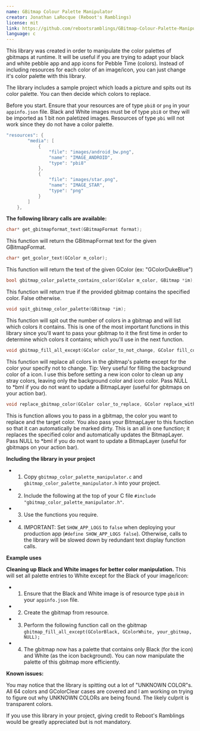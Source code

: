 ```yaml
---
name: GBitmap Colour Palette Manipulator
creator: Jonathan LaRocque (Reboot's Ramblings)
license: mit
link: https://github.com/rebootsramblings/GBitmap-Colour-Palette-Manipulator
language: c
---
```

This library was created in order to manipulate the color palettes of gbitmaps at runtime. It will be useful if you are trying to adapt your black and white pebble app and app icons for Pebble Time (colors). Instead of including resources for each color of an image/icon, you can just change it's color palette with this library.

The library includes a sample project which loads a picture and spits out its color palette. You can then decide which colors to replace. 

Before you start. Ensure that your resources are of type ```pbi8``` or ```png``` in your ```appinfo.json``` file. Black and White images must be of type ```pbi8``` or they will be imported as 1 bit non paletized images. Resources of type ```pbi``` will not work since they do not have a color palette.

```c
"resources": {
        "media": [
            {
                "file": "images/android_bw.png",
                "name": "IMAGE_ANDROID",
                "type": "pbi8"
            },
            {
                "file": "images/star.png",
                "name": "IMAGE_STAR",
                "type": "png"
            }
        ]
    },
  ```

**The following library calls are available:**
```c
char* get_gbitmapformat_text(GBitmapFormat format);
```
This function will return the GBitmapFormat text for the given GBitmapFormat.

```c
char* get_gcolor_text(GColor m_color);
```
This function will return the text of the given GColor (ex: "GColorDukeBlue")

```c
bool gbitmap_color_palette_contains_color(GColor m_color, GBitmap *im);
```
This function will return true if the provided gbitmap contains the specified color. False otherwise. 

```c
void spit_gbitmap_color_palette(GBitmap *im);
```
This function will spit out the number of colors in a gbitmap and will list which colors it contains. This is one of the most important functions in this library since you'll want to pass your gbitmap to it the first time in order to determine which colors it contains; which you'll use in the next function.

```c
void gbitmap_fill_all_except(GColor color_to_not_change, GColor fill_color, GBitmap *im, BitmapLayer *bml);
```
This function will replace all colors in the gbitmap's palette except for the color your specify not to change. Tip: Very useful for filling the background color of a icon. I use this before setting a new icon color to clean up any stray colors, leaving only the background color and icon color. Pass NULL to *bml if you do not want to update a BitmapLayer (useful for gbitmaps on your action bar).

```c
void replace_gbitmap_color(GColor color_to_replace, GColor replace_with_color, GBitmap *im, BitmapLayer *bml);
```
This is function allows you to pass in a gbitmap, the color you want to replace and the target color. You also pass your BitmapLayer to this function so that it can automatically be marked dirty. This is an all in one function; it replaces the specified color and automatically updates the BitmapLayer. Pass NULL to *bml if you do not want to update a BitmapLayer (useful for gbitmaps on your action bar).

**Including the library in your project**

- 1) Copy ```gbitmap_color_palette_manipulator.c``` and ```gbitmap_color_palette_manipulator.h``` into your project.
- 2) Include the following at the top of your C file ```#include "gbitmap_color_palette_manipulator.h"```.
- 3) Use the functions you require.
- 4) IMPORTANT: Set ```SHOW_APP_LOGS``` to ```false``` when deploying your production app (```#define SHOW_APP_LOGS false```). Otherwise, calls to the library will be slowed down by redundant text display function calls.

**Example uses**

**Cleaning up Black and White images for better color manipulation.**
This will set all palette entries to White except for the Black of your image/icon:
- 1) Ensure that the Black and White image is of resource type ```pbi8``` in your ```appinfo.json``` file.
- 2) Create the gbitmap from resource.
- 3) Perform the following function call on the gbitmap ```gbitmap_fill_all_except(GColorBlack, GColorWhite, your_gbitmap, NULL);```
- 4) The gbitmap now has a palette that contains only Black (for the icon) and White (as the icon background). You can now manipulate the palette of this gbitmap more efficiently.

**Known issues:**

You may notice that the library is spitting out a lot of "UNKNOWN COLOR"s. All 64 colors and GColorClear cases are covered and I am working on trying to figure out why UNKNOWN COLORs are being found. The likely culprit is transparent colors. 

If you use this library in your project, giving credit to Reboot's Ramblings would be greatly appreciated but is not mandatory.
